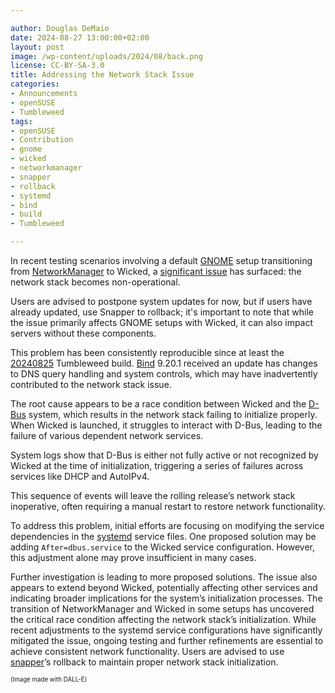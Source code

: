 ```yaml
---

author: Douglas DeMaio
date: 2024-08-27 13:00:00+02:00
layout: post
image: /wp-content/uploads/2024/08/back.png
license: CC-BY-SA-3.0
title: Addressing the Network Stack Issue
categories:
- Announcements
- openSUSE
- Tumbleweed
tags:
- openSUSE
- Contribution
- gnome
- wicked
- networkmanager
- snapper
- rollback
- systemd
- bind
- build
- Tumbleweed

---
```


In recent testing scenarios involving a default [GNOME](https://www.gnome.org/) setup transitioning from [NetworkManager](https://networkmanager.dev/) to Wicked, a [significant issue](https://bugzilla.opensuse.org/show_bug.cgi?id=1229745) has surfaced: the network stack becomes non-operational.

Users are advised to postpone system updates for now, but if users have already updated, use Snapper to rollback; it's important to note that while the issue primarily affects GNOME setups with Wicked, it can also impact servers without these components.

This problem has been consistently reproducible since at least the [20240825](https://lists.opensuse.org/archives/list/factory@lists.opensuse.org/thread/GUIJNW45DGP25M7RS4EPAKTEP7IXEHWU/) Tumbleweed build. [Bind](https://bind9.readthedocs.io) 9.20.1 received an update has changes to DNS query handling and system controls, which may have inadvertently contributed to the network stack issue.

The root cause appears to be a race condition between Wicked and the [D-Bus](https://www.freedesktop.org/wiki/Software/dbus/) system, which results in the network stack failing to initialize properly. When Wicked is launched, it struggles to interact with D-Bus, leading to the failure of various dependent network services. 

System logs show that D-Bus is either not fully active or not recognized by Wicked at the time of initialization, triggering a series of failures across services like DHCP and AutoIPv4. 

This sequence of events will leave the rolling release’s network stack inoperative, often requiring a manual restart to restore network functionality.

To address this problem, initial efforts are focusing on modifying the service dependencies in the [systemd](https://freedesktop.org/wiki/Software/systemd/) service files. One proposed solution may be adding `After=dbus.service` to the Wicked service configuration. However, this adjustment alone may prove insufficient in many cases.

Further investigation is leading to more proposed solutions. The issue also appears to extend beyond Wicked, potentially affecting other services and indicating broader implications for the system’s initialization processes.
The transition of NetworkManager and Wicked in some setups has uncovered the critical race condition affecting the network stack’s initialization. While recent adjustments to the systemd service configurations have significantly mitigated the issue, ongoing testing and further refinements are essential to achieve consistent network functionality. Users are advised to use [snapper](https://github.com/openSUSE/snapper)’s rollback to maintain proper network stack initialization.

<sub><sup>(Image made with DALL-E)</sup></sub>

<meta name="openSUSE, Tumbleweed, Developers, sysadmin, user, Open Source, rolling release, networkmanager, wicked, systemd, bind" content="HTML,CSS,XML,JavaScript">


